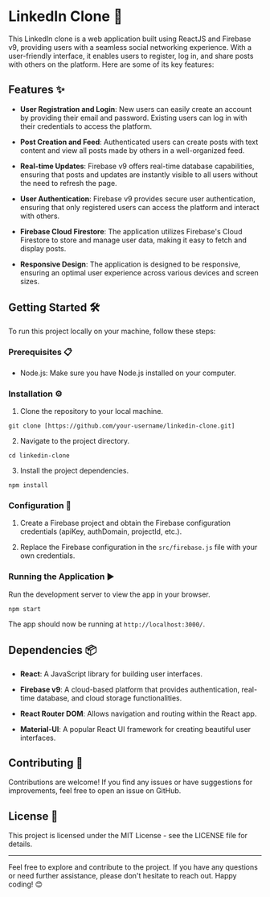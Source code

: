 # LinkedIn Clone 🚀

This LinkedIn clone is a web application built using ReactJS and Firebase v9, providing users with a seamless social networking experience. With a user-friendly interface, it enables users to register, log in, and share posts with others on the platform. Here are some of its key features:

## Features ✨

- **User Registration and Login**: New users can easily create an account by providing their email and password. Existing users can log in with their credentials to access the platform.

- **Post Creation and Feed**: Authenticated users can create posts with text content and view all posts made by others in a well-organized feed.

- **Real-time Updates**: Firebase v9 offers real-time database capabilities, ensuring that posts and updates are instantly visible to all users without the need to refresh the page.

- **User Authentication**: Firebase v9 provides secure user authentication, ensuring that only registered users can access the platform and interact with others.

- **Firebase Cloud Firestore**: The application utilizes Firebase's Cloud Firestore to store and manage user data, making it easy to fetch and display posts.

- **Responsive Design**: The application is designed to be responsive, ensuring an optimal user experience across various devices and screen sizes.

## Getting Started 🛠️

To run this project locally on your machine, follow these steps:

### Prerequisites 📋

- Node.js: Make sure you have Node.js installed on your computer.

### Installation ⚙️

1. Clone the repository to your local machine.

```
git clone [https://github.com/your-username/linkedin-clone.git]
```

2. Navigate to the project directory.

```
cd linkedin-clone
```

3. Install the project dependencies.

```
npm install
```

### Configuration 🔧

1. Create a Firebase project and obtain the Firebase configuration credentials (apiKey, authDomain, projectId, etc.).

2. Replace the Firebase configuration in the `src/firebase.js` file with your own credentials.

### Running the Application ▶️

Run the development server to view the app in your browser.

```
npm start
```

The app should now be running at `http://localhost:3000/`.

## Dependencies 📦

- **React**: A JavaScript library for building user interfaces.

- **Firebase v9**: A cloud-based platform that provides authentication, real-time database, and cloud storage functionalities.

- **React Router DOM**: Allows navigation and routing within the React app.

- **Material-UI**: A popular React UI framework for creating beautiful user interfaces.

## Contributing 🤝

Contributions are welcome! If you find any issues or have suggestions for improvements, feel free to open an issue on GitHub.

## License 📄

This project is licensed under the MIT License - see the LICENSE file for details.

---

Feel free to explore and contribute to the project. If you have any questions or need further assistance, please don't hesitate to reach out. Happy coding! 😊
